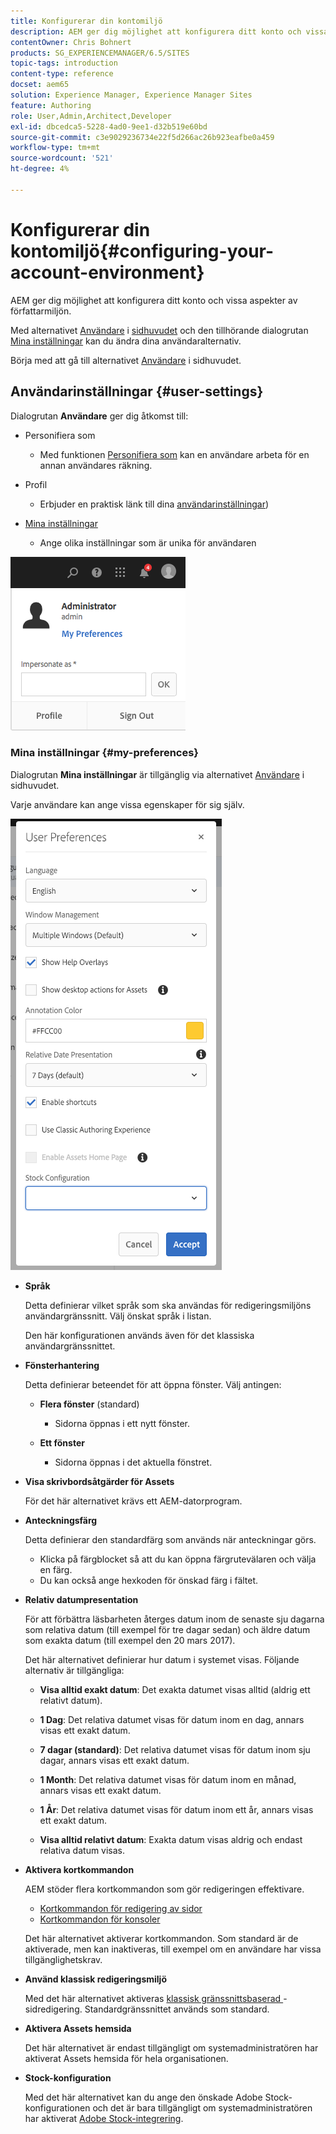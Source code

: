 ```yaml
---
title: Konfigurerar din kontomiljö
description: AEM ger dig möjlighet att konfigurera ditt konto och vissa aspekter av författarmiljön
contentOwner: Chris Bohnert
products: SG_EXPERIENCEMANAGER/6.5/SITES
topic-tags: introduction
content-type: reference
docset: aem65
solution: Experience Manager, Experience Manager Sites
feature: Authoring
role: User,Admin,Architect,Developer
exl-id: dbcedca5-5228-4ad0-9ee1-d32b519e60bd
source-git-commit: c3e9029236734e22f5d266ac26b923eafbe0a459
workflow-type: tm+mt
source-wordcount: '521'
ht-degree: 4%

---
```


# Konfigurerar din kontomiljö{#configuring-your-account-environment}

AEM ger dig möjlighet att konfigurera ditt konto och vissa aspekter av författarmiljön.

Med alternativet [Användare](/help/sites-authoring/user-properties.md#user-settings) i [sidhuvudet](/help/sites-authoring/basic-handling.md#the-header) och den tillhörande dialogrutan [Mina inställningar](#userpreferences) kan du ändra dina användaralternativ.

Börja med att gå till alternativet [Användare](/help/sites-authoring/user-properties.md#user-settings) i sidhuvudet.

## Användarinställningar {#user-settings}

Dialogrutan **Användare** ger dig åtkomst till:

* Personifiera som

   * Med funktionen [Personifiera som](/help/sites-administering/security.md#impersonating-another-user) kan en användare arbeta för en annan användares räkning.

* Profil

   * Erbjuder en praktisk länk till dina [användarinställningar](/help/sites-administering/security.md))

* [Mina inställningar](/help/sites-authoring/user-properties.md#my-preferences)

   * Ange olika inställningar som är unika för användaren

![screen_shot_2018-03-20at103808](assets/screen_shot_2018-03-20at103808.png)

### Mina inställningar {#my-preferences}

Dialogrutan **Mina inställningar** är tillgänglig via alternativet [Användare](/help/sites-authoring/user-properties.md#user-settings) i sidhuvudet.

Varje användare kan ange vissa egenskaper för sig själv.

![screen-shot_2019-03-05at100322](assets/screen-shot_2019-03-05at100322.png)

* **Språk**

  Detta definierar vilket språk som ska användas för redigeringsmiljöns användargränssnitt. Välj önskat språk i listan.

  Den här konfigurationen används även för det klassiska användargränssnittet.

* **Fönsterhantering**

  Detta definierar beteendet för att öppna fönster. Välj antingen:

   * **Flera fönster** (standard)

      * Sidorna öppnas i ett nytt fönster.

   * **Ett fönster**

      * Sidorna öppnas i det aktuella fönstret.

* **Visa skrivbordsåtgärder för Assets**

  För det här alternativet krävs ett AEM-datorprogram.

* **Anteckningsfärg**

  Detta definierar den standardfärg som används när anteckningar görs.

   * Klicka på färgblocket så att du kan öppna färgrutevälaren och välja en färg.
   * Du kan också ange hexkoden för önskad färg i fältet.

* **Relativ datumpresentation**

  För att förbättra läsbarheten återges datum inom de senaste sju dagarna som relativa datum (till exempel för tre dagar sedan) och äldre datum som exakta datum (till exempel den 20 mars 2017).

  Det här alternativet definierar hur datum i systemet visas. Följande alternativ är tillgängliga:

   * **Visa alltid exakt datum**: Det exakta datumet visas alltid (aldrig ett relativt datum).
   * **1 Dag**: Det relativa datumet visas för datum inom en dag, annars visas ett exakt datum.

   * **7 dagar (standard)**: Det relativa datumet visas för datum inom sju dagar, annars visas ett exakt datum.

   * **1 Month**: Det relativa datumet visas för datum inom en månad, annars visas ett exakt datum.

   * **1 År**: Det relativa datumet visas för datum inom ett år, annars visas ett exakt datum.

   * **Visa alltid relativt datum**: Exakta datum visas aldrig och endast relativa datum visas.

* **Aktivera kortkommandon**

  AEM stöder flera kortkommandon som gör redigeringen effektivare.

   * [Kortkommandon för redigering av sidor](/help/sites-authoring/page-authoring-keyboard-shortcuts.md)
   * [Kortkommandon för konsoler](/help/sites-authoring/keyboard-shortcuts.md)

  Det här alternativet aktiverar kortkommandon. Som standard är de aktiverade, men kan inaktiveras, till exempel om en användare har vissa tillgänglighetskrav.

* **Använd klassisk redigeringsmiljö**

  Med det här alternativet aktiveras [klassisk gränssnittsbaserad ](/help/sites-classic-ui-authoring/classic-page-author-first-steps.md)-sidredigering. Standardgränssnittet används som standard.

* **Aktivera Assets hemsida**

  Det här alternativet är endast tillgängligt om systemadministratören har aktiverat Assets hemsida för hela organisationen.

* **Stock-konfiguration**

  Med det här alternativet kan du ange den önskade Adobe Stock-konfigurationen och det är bara tillgängligt om systemadministratören har aktiverat [Adobe Stock-integrering](/help/assets/aem-assets-adobe-stock.md).
